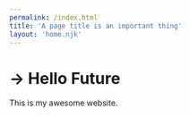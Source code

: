 ```yaml
---
permalink: /index.html
title: 'A page title is an important thing'
layout: 'home.njk'
---
```

# → Hello Future
This is my awesome website.